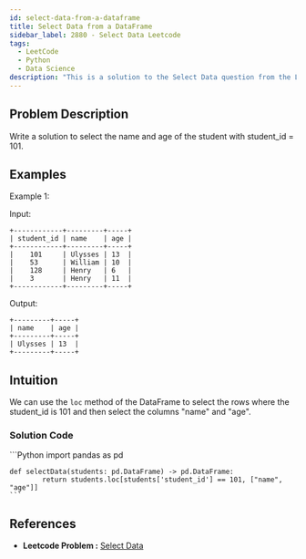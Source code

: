 ```yaml
---
id: select-data-from-a-dataframe
title: Select Data from a DataFrame
sidebar_label: 2880 - Select Data Leetcode
tags:
  - LeetCode
  - Python
  - Data Science
description: "This is a solution to the Select Data question from the Leetcode 2880 question"
---
```


## Problem Description

Write a solution to select the name and age of the student with student_id = 101.

## Examples

Example 1:

Input:

```plaintext
+------------+---------+-----+
| student_id | name    | age |
+------------+---------+-----+
|    101     | Ulysses | 13  |
|    53      | William | 10  |
|    128     | Henry   | 6   |
|    3       | Henry   | 11  |
+------------+---------+-----+
```

Output:

```plaintext
+---------+-----+
| name    | age |
+---------+-----+
| Ulysses | 13  |
+---------+-----+
```

## Intuition

We can use the `loc` method of the DataFrame to select the rows where the student_id is 101 and then select the columns "name" and "age".

### Solution Code

<Tabs>
  <TabItem value="Python" label="Python" default>
  <SolutionAuthor name="@Abhay:)"/>
    ```Python
    import pandas as pd

    def selectData(students: pd.DataFrame) -> pd.DataFrame:
            return students.loc[students['student_id'] == 101, ["name", "age"]]
    ```

  </TabItem>
</Tabs>

## References

- **Leetcode Problem :** [Select Data](https://leetcode.com/problems/select-data/)
